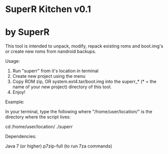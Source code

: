 # SuperR Kitchen v0.1
# by SuperR

This tool is intended to unpack, modify, repack existing roms and boot.img's or create new roms from nandroid backups.

Usage:

1. Run "superr" from it's location in terminal 
2. Create new project using the menu
3. Copy ROM zip, OR system.ext4.tar/boot.img into the superr_* (* = the name of your new project) directory of this tool.
4. Enjoy!

Example:

In your terminal, type the following where "/home/user/location/" is the directory where the script lives:

cd /home/user/location/
./superr

Dependencies:

Java 7 (or higher)
p7zip-full (to run 7za commands)
